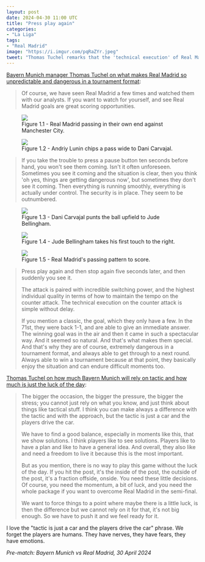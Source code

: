 ```yaml
---
layout: post
date: 2024-04-30 11:00 UTC
title: "Press play again"
categories:
- "La Liga"
tags:
- "Real Madrid"
image: "https://i.imgur.com/pqRaZYr.jpeg"
tweet: "Thomas Tuchel remarks that the 'technical execution' of Real Madrid's counter attacks are 'simple without delay' but also 'unforeseen'. He has prepared Bayern Munich tactically, but in his words, the 'tactic is just a car and the players drive the car'."
---
```


[Bayern Munich manager Thomas Tuchel on what makes Real Madrid so unpredictable and dangerous in a tournament format](https://x.com/rmadridinfo/status/1784108906223898784?s=46&t=YC8lQJTh43E_mBQW40Ct2g):

<!---more--->

> Of course, we have seen Real Madrid a few times and watched them with our analysts. If you want to watch for yourself, and see Real Madrid goals are great scoring opportunities. 

<figure>
    <img src="https://i.imgur.com/mMR3aL7.jpeg">
    <figcaption>Figure 1.1 - Real Madrid passing in their own end against Manchester City.</figcaption>
</figure> 

<figure>
    <img src="https://i.imgur.com/DiVeJFB.jpeg">
    <figcaption>Figure 1.2 - Andriy Lunin chips a pass wide to Dani Carvajal.</figcaption>
</figure> 

> If you take the trouble to press a pause button ten seconds before hand, you won't see them coming. Isn't it often unforeseen. Sometimes you see it coming and the situation is clear, then you think 'oh yes, things are getting dangerous now', but sometimes they don't see it coming. Then everything is running smoothly, everything is actually under control. The security is in place. They seem to be outnumbered. 

<figure>
    <img src="https://i.imgur.com/SzXXErB.jpeg">
    <figcaption>Figure 1.3 - Dani Carvajal punts the ball upfield to Jude Bellingham.</figcaption>
</figure> 
<figure>
    <img src="https://i.imgur.com/D3WNeed.jpeg">
    <figcaption>Figure 1.4 - Jude Bellingham takes his first touch to the right.</figcaption>
</figure> 

<figure>
    <img src="https://i.imgur.com/pqRaZYr.jpeg">
    <figcaption>Figure 1.5 - Real Madrid's passing pattern to score.</figcaption>
</figure> 

> Press play again and then stop again five seconds later, and then suddenly you see it. 
> 
> The attack is paired with incredible switching power, and the highest individual quality in terms of how to maintain the tempo on the counter attack. The technical execution on the counter attack is simple without delay. 
> 
> If you mention a classic, the goal, which they only have a few. In the 71st, they were back 1-1, and are able to give an immediate answer. The winning goal was in the air and then it came in such a spectacular way. And it seemed so natural. And that's what makes them special. And that's why they are of course, extremely dangerous in a tournament format, and always able to get through to a next round. Always able to win a tournament because at that point, they basically enjoy the situation and can endure difficult moments too. 

[Thomas Tuchel on how much Bayern Munich will rely on tactic and how much is just the luck of the day](https://youtu.be/TreGgOcu2zw?si=ll4oFTsoxvTbSbw4):

> The bigger the occasion, the bigger the pressure, the bigger the stress; you cannot just rely on what you know, and just think about things like tactical stuff. I think you can make always a difference with the tactic and with the approach, but the tactic is just a car and the players drive the car. 
> 
> We have to find a good balance, especially in moments like this, that we show solutions. I think players like to see solutions. Players like to have a plan and like to have a general idea. And overall, they also like and need a freedom to live it because this is the most important. 
>  
> But as you mention, there is no way to play this game without the luck of the day. If you hit the post, it's the inside of the post, the outside of the post, it's a fraction offside, onside. You need these little decisions. Of course, you need the momentum, a bit of luck, and you need the whole package if you want to overcome Real Madrid in the semi-final. 
>  
> We want to force things to a point where maybe there is a little luck, is then the difference but we cannot rely on it for that, it's not big enough. So we have to push it and we feel ready for it. 

I love the "tactic is just a car and the players drive the car" phrase. We forget the players are humans. They have nerves, they have fears, they have emotions.

*Pre-match: Bayern Munich vs Real Madrid, 30 April 2024*
